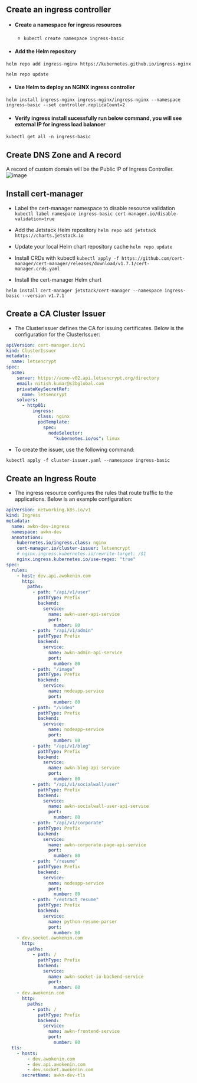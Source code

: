 ## Create an ingress controller

- #### Create a namespace for ingress resources
  - `kubectl create namespace ingress-basic`
    
- #### Add the Helm repository
`helm repo add ingress-nginx https://kubernetes.github.io/ingress-nginx`

`helm repo update`

- #### Use Helm to deploy an NGINX ingress controller

`helm install ingress-nginx ingress-nginx/ingress-nginx --namespace ingress-basic --set controller.replicaCount=2`

-  #### Verify ingress install sucessfully run below command, you will see external IP for ingress load balancer
  
  `kubectl get all -n ingress-basic`
  

##  Create DNS Zone and A record
A record of custom domain will be the Public IP of Ingress Controller.
![image](https://github.com/user-attachments/assets/2cae1fb5-c7ec-4cdd-9d2e-a04172a35e15)

## Install cert-manager
  - Label the cert-manager namespace to disable resource validation
`kubectl label namespace ingress-basic cert-manager.io/disable-validation=true`

  - Add the Jetstack Helm repository
`helm repo add jetstack https://charts.jetstack.io`

  - Update your local Helm chart repository cache
  `helm repo update`
  - Install CRDs with kubectl
`kubectl apply -f https://github.com/cert-manager/cert-manager/releases/download/v1.7.1/cert-manager.crds.yaml`

  - Install the cert-manager Helm chart
    
`helm install cert-manager jetstack/cert-manager --namespace ingress-basic --version v1.7.1`


## Create a CA Cluster Issuer

 - The ClusterIssuer defines the CA for issuing certificates. Below is the configuration for the ClusterIssuer:

```yaml
apiVersion: cert-manager.io/v1
kind: ClusterIssuer
metadata:
  name: letsencrypt
spec:
  acme:
    server: https://acme-v02.api.letsencrypt.org/directory
    email: nitish.kumar@s3bglobal.com
    privateKeySecretRef:
      name: letsencrypt
    solvers:
      - http01:
          ingress:
            class: nginx
            podTemplate:
              spec:
                nodeSelector:
                  "kubernetes.io/os": linux
```
                  
 - To create the issuer, use the following command:

`kubectl apply -f cluster-issuer.yaml --namespace ingress-basic`


## Create an Ingress Route

 - The ingress resource configures the rules that route traffic to the applications. Below is an example configuration:

```yaml
apiVersion: networking.k8s.io/v1
kind: Ingress
metadata:
  name: awkn-dev-ingress
  namespace: awkn-dev
  annotations:
    kubernetes.io/ingress.class: nginx
    cert-manager.io/cluster-issuer: letsencrypt
    # nginx.ingress.kubernetes.io/rewrite-target: /$1
    nginx.ingress.kubernetes.io/use-regex: "true"
spec:
  rules:
    - host: dev.api.awokenin.com
      http:
        paths:
          - path: "/api/v1/user"
            pathType: Prefix
            backend:
              service:
                name: awkn-user-api-service
                port:
                  number: 80
          - path: "/api/v1/admin"
            pathType: Prefix
            backend:
              service:
                name: awkn-admin-api-service
                port:
                  number: 80
          - path: "/image"
            pathType: Prefix
            backend:
              service:
                name: nodeapp-service
                port:
                  number: 80
          - path: "/video"
            pathType: Prefix
            backend:
              service:
                name: nodeapp-service
                port:
                  number: 80
          - path: "/api/v1/blog"
            pathType: Prefix
            backend:
              service:
                name: awkn-blog-api-service
                port:
                  number: 80
          - path: "/api/v1/socialwall/user"
            pathType: Prefix
            backend:
              service:
                name: awkn-socialwall-user-api-service
                port:
                  number: 80
          - path: "/api/v1/corporate"
            pathType: Prefix
            backend:
              service:
                name: awkn-corporate-page-api-service
                port:
                  number: 80
          - path: "/resume"
            pathType: Prefix
            backend:
              service:
                name: nodeapp-service
                port:
                  number: 80
          - path: "/extract_resume"
            pathType: Prefix
            backend:
              service:
                name: python-resume-parser
                port:
                  number: 80
    - dev.socket.awokenin.com
      http:
        paths:
          - path: /
            pathType: Prefix
            backend:
              service:
                name: awkn-socket-io-backend-service
                port:
                  number: 80
    - dev.awokenin.com
      http:
        paths:
          - path: /
            pathType: Prefix
            backend:
              service:
                name: awkn-frontend-service
                port:
                  number: 80
  tls:
    - hosts:
        - dev.awokenin.com
        - dev.api.awokenin.com
        - dev.socket.awokenin.com
      secretName: awkn-dev-tls
```
